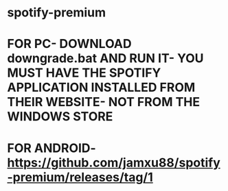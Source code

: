 # spotify-premium
# FOR PC- DOWNLOAD downgrade.bat AND RUN IT- YOU MUST HAVE THE SPOTIFY APPLICATION INSTALLED FROM THEIR WEBSITE- NOT FROM THE WINDOWS STORE
# FOR ANDROID- https://github.com/jamxu88/spotify-premium/releases/tag/1
